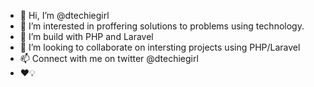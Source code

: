 - 👋 Hi, I’m @dtechiegirl
- 👀 I’m interested in proffering solutions to problems using technology.
- 🌱 I’m build with PHP and Laravel 
- 💞️ I’m looking to collaborate on intersting projects using PHP/Laravel 
- 📫 Connect with me on twitter @dtechiegirl
-  ❤️💡

<!---
dtechiegirl/dtechiegirl is a ✨ special ✨ repository because its `README.md` (this file) appears on your GitHub profile.
You can click the Preview link to take a look at your changes.
--->
